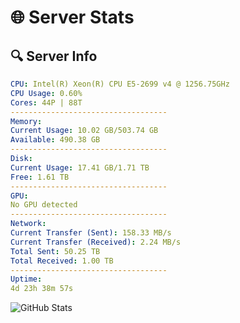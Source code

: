 # 🌐 Server Stats
## 🔍 Server Info
```yaml
CPU: Intel(R) Xeon(R) CPU E5-2699 v4 @ 1256.75GHz
CPU Usage: 0.60%
Cores: 44P | 88T
-----------------------------------
Memory:
Current Usage: 10.02 GB/503.74 GB
Available: 490.38 GB
-----------------------------------
Disk:
Current Usage: 17.41 GB/1.71 TB
Free: 1.61 TB
-----------------------------------
GPU:
No GPU detected
-----------------------------------
Network:
Current Transfer (Sent): 158.33 MB/s
Current Transfer (Received): 2.24 MB/s
Total Sent: 50.25 TB
Total Received: 1.00 TB
-----------------------------------
Uptime:
4d 23h 38m 57s
```
![GitHub Stats](https://img.shields.io/badge/Updated-2025-02-12_22:22:15-blue)
